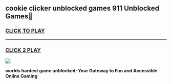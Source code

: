 
## cookie clicker  unblocked games 911 Unblocked Games👋
<h3>
<a href="https://premium.freeplayer.one?title=cookie_clicker__unblocked_games_911&ref=16F">CLICK TO PLAY</a></h3>
<hr>

<h3>
<a href="https://premium.freeplayer.one?title=cookie_clicker__unblocked_games_911&ref=16F">CLICK 2 PLAY</a>
  
</h3>

<a href="https://premium.freeplayer.one?title=cookie_clicker__unblocked_games_911&ref=16F/"><img src="https://clearcache.store/games.png"></a>


**worlds hardest game unblocked: Your Gateway to Fun and Accessible Online Gaming**
